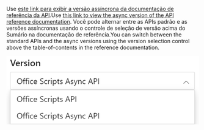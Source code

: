 <span data-ttu-id="fb4ff-101">Use [este link para exibir a versão assíncrona da documentação de referência da API](/javascript/api/office-scripts/excelscript?view=office-scripts-async).</span><span class="sxs-lookup"><span data-stu-id="fb4ff-101">Use [this link to view the async version of the API reference documentation](/javascript/api/office-scripts/excelscript?view=office-scripts-async).</span></span> <span data-ttu-id="fb4ff-102">Você pode alternar entre as APIs padrão e as versões assíncronas usando o controle de seleção de versão acima do Sumário na documentação de referência.</span><span class="sxs-lookup"><span data-stu-id="fb4ff-102">You can switch between the standard APIs and the async versions using the version selection control above the table-of-contents in the reference documentation.</span></span>

![O controle de seleção de versão na documentação de referência.](../images/reference-documentation-version-picker.png)
